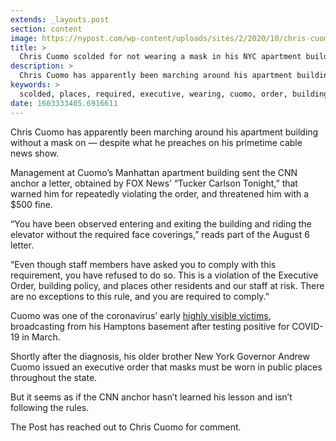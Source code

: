 ```yaml
--- 
extends: _layouts.post 
section: content 
image: https://nypost.com/wp-content/uploads/sites/2/2020/10/chris-cuomo.jpg?quality=90&strip=all&w=1200 
title: > 
  Chris Cuomo scolded for not wearing a mask in his NYC apartment building 
description: > 
  Chris Cuomo has apparently been marching around his apartment building without a mask on — despite what he preaches on his primetime cable news show.Management at Cuomo’s Manhattan apartment building sent the CNN anchor a letter, obtained by FOX News’ “Tucker Carlson Tonight,” that warned him for repeatedly violating the order, and threatened him with a $500 fine.This is a violation of the Executive Order, building policy, and places other residents and our staff at risk.Shortly after the diagnosis, his older brother New York Governor Andrew Cuomo issued an executive order that masks must be worn in public places throughout the state.The Post has reached out to Chris Cuomo for comment. 
keywords: > 
  scolded, places, required, executive, wearing, cuomo, order, building, apartment, nyc, mask, staff, chris, cnn 
date: 1603333405.6916611 
--- 
```

<div><p>Chris Cuomo has apparently been marching around his apartment building without a mask on &#8212; despite what he preaches on his primetime cable news show.</p>
<p>Management at Cuomo&#8217;s Manhattan apartment building sent the CNN anchor a letter, obtained by FOX News&#8217; &#8220;Tucker Carlson Tonight,&#8221; that warned him for repeatedly violating the order, and threatened him with a $500 fine.</p>
<p>&#8220;You have been observed entering and exiting the building and riding the elevator without the required face coverings,&#8221; reads part of the August 6 letter.</p>
<p>&#8220;Even though staff members have asked you to comply with this requirement, you have refused to do so. This is a violation of the Executive Order, building policy, and places other residents and our staff at risk. There are no exceptions to this rule, and you are required to comply.&#8221;</p>
<p>Cuomo was one of the coronavirus&#8217; early <a href="https://nypost.com/2020/03/31/cnn-anchor-chris-cuomo-tests-positive-for-coronavirus/">highly visible victims</a>, broadcasting from his Hamptons basement after testing positive for COVID-19 in March.</p>
<p>Shortly after the diagnosis, his older brother New York Governor Andrew Cuomo issued an executive order that masks must be worn in public places throughout the state.</p>
<p>But it seems as if the CNN anchor hasn&#8217;t learned his lesson and isn&#8217;t following the rules.</p>
<p>The Post has reached out to Chris Cuomo for comment.</p>
			</div>